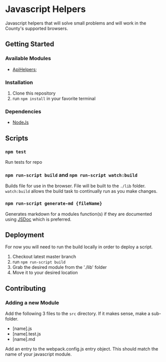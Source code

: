 # Javascript Helpers

Javascript helpers that will solve small problems and will work in the County's supported browsers.

## Getting Started

### Available Modules

- [ApiHelpers](src/ApiHelpers.md);

### Installation

1. Clone this repository
2. run `npm install` in your favorite terminal

### Dependencies

- [NodeJs](https://nodejs.org/en/)

## Scripts

### `npm test`

Run tests for repo

### `npm run-script build` and `npm run-script watch:build`

Builds file for use in the browser. File will be built to the `./lib` folder. `watch:build` allows the build task to continually run as you make changes.

### `npm run-script generate-md {fileName}`

Generates markdown for a modules function(s) if they are documented using [JSDoc](https://devdocs.io/jsdoc/) which is preferred.

## Deployment

For now you will need to run the build locally in order to deploy a script.

1. Checkout latest master branch
2. run `npm run-script build`
3. Grab the desired module from the './lib' folder
4. Move it to your desired location

## Contributing

### Adding a new Module

Add the following 3 files to the `src` directory. If it makes sense, make a sub-folder.

- [name].js
- [name].test.js
- [name].md

Add an entry to the webpack.config.js entry object. This should match the name of your javascript module.
